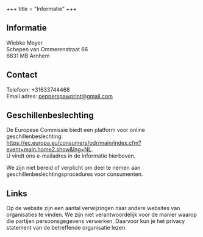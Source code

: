 +++
title =  "Informatie"
+++

## Informatie
Wiebke Meyer  
Schepen van Ommerenstraat 66  
6831 MB Arnhem  

## Contact
Telefoon: +31633744468  
Email adres: <pepperspawprint@gmail.com>

## Geschillenbeslechting
De Europese Commissie biedt een platform voor online geschillenbeslechting: https://ec.europa.eu/consumers/odr/main/index.cfm?event=main.home2.show&lng=NL.  
U vindt ons e-mailadres in de informatie hierboven.

We zijn niet bereid of verplicht om deel te nemen aan geschillenbeslechtingsprocedures voor consumenten.

## Links
Op de website zijn een aantal verwijzingen naar andere websites van organisaties te vinden. We zijn niet verantwoordelijk voor de manier waarop die partijen persoonsgegevens verwerken. Daarvoor kun je het privacy statement van de betreffende organisatie lezen.

